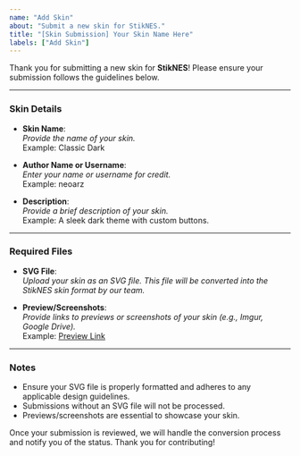 ```yaml
---
name: "Add Skin"
about: "Submit a new skin for StikNES."
title: "[Skin Submission] Your Skin Name Here"
labels: ["Add Skin"]
---
```


Thank you for submitting a new skin for **StikNES**! Please ensure your submission follows the guidelines below.

---

### Skin Details

- **Skin Name**:  
  _Provide the name of your skin._  
  Example: Classic Dark

- **Author Name or Username**:  
  _Enter your name or username for credit._  
  Example: neoarz

- **Description**:  
  _Provide a brief description of your skin._  
  Example: A sleek dark theme with custom buttons.

---

### Required Files

- **SVG File**:  
  _Upload your skin as an SVG file. This file will be converted into the StikNES skin format by our team._  

- **Preview/Screenshots**:  
  _Provide links to previews or screenshots of your skin (e.g., Imgur, Google Drive)._  
  Example: [Preview Link](https://imgur.com/a/example)

---

### Notes

- Ensure your SVG file is properly formatted and adheres to any applicable design guidelines.
- Submissions without an SVG file will not be processed.
- Previews/screenshots are essential to showcase your skin.

Once your submission is reviewed, we will handle the conversion process and notify you of the status. Thank you for contributing!

